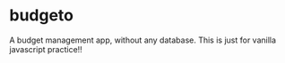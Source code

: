 # budgeto

A budget management app, without any database. This is just for vanilla javascript practice!!